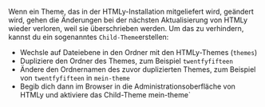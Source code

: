 <!--t Child-Theme t-->
<!--d Wenn ein Theme, das in der HTMLy-Installation enthalten ist, geändert wird, gehen die Änderungen bei der nächsten Aktualisierung von HTMLy wieder verloren, weil sie überschrieben werden. Um das zu verhindern, kannst du ein sogenanntes `Child-Theme`erstellen. d-->

Wenn ein Theme, das in der HTMLy-Installation mitgeliefert wird, geändert wird, gehen die Änderungen bei der nächsten Aktualisierung von HTMLy wieder verloren, weil sie überschrieben werden. Um das zu verhindern, kannst du ein sogenanntes `Child-Theme`erstellen:

* Wechsle auf Dateiebene in den Ordner mit den HTMLy-Themes (`themes`)
* Dupliziere den Ordner des Themes, zum Beispiel `twentfyfifteen`
* Ändere den Ordnernamen des zuvor duplizierten Themes, zum Beispiel von `twentfyfifteen` in `mein-theme`
* Begib dich dann im Browser in die Administrationsoberfläche von HTMLy und aktiviere das Child-Theme mein-theme`